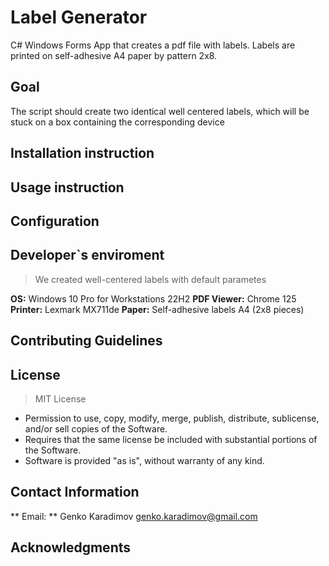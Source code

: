 # Label Generator
C# Windows Forms App that creates a pdf file with labels. Labels are printed on self-adhesive A4 paper by pattern 2x8. 

## Goal
The script should create two identical well centered labels, which will be stuck on a box containing the corresponding device

## Installation instruction

## Usage instruction

## Configuration

## Developer`s enviroment
> We created well-centered labels with default parametes

**OS:** Windows 10 Pro for Workstations 22H2
**PDF Viewer:** Chrome 125
**Printer:** Lexmark MX711de
**Paper:** Self-adhesive labels A4 (2x8 pieces)

## Contributing Guidelines

## License
> MIT License
- Permission to use, copy, modify, merge, publish, distribute, sublicense, and/or sell copies of the Software.
- Requires that the same license be included with substantial portions of the Software.
- Software is provided "as is", without warranty of any kind.

## Contact Information
** Email: ** Genko Karadimov <genko.karadimov@gmail.com>

## Acknowledgments

